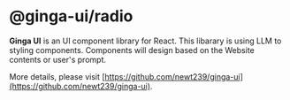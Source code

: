 # @ginga-ui/radio

**Ginga UI** is an UI component library for React. This libarary is using LLM to styling components. Components will design based on the Website contents or user's prompt.

More details, please visit [https://github.com/newt239/ginga-ui](https://github.com/newt239/ginga-ui).